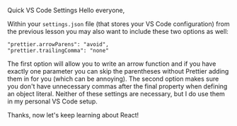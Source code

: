 Quick VS Code Settings
Hello everyone,

Within your `settings.json` file (that stores your VS Code configuration) from the previous lesson you may also want to include these two options as well:

```
"prettier.arrowParens": "avoid",
"prettier.trailingComma": "none"
```

The first option will allow you to write an arrow function and if you have exactly one parameter you can skip the parentheses without Prettier adding them in for you (which can be annoying). The second option makes sure you don't have unnecessary commas after the final property when defining an object literal. Neither of these settings are necessary, but I do use them in my personal VS Code setup.

Thanks, now let's keep learning about React!
